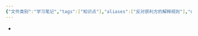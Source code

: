 ```yaml
---
{"文件类别":"学习笔记","tags":["知识点"],"aliases":["反对获利方的解释规则"],"dg-publish":true,"permalink":"/学习笔记/知识点/针对规则/","dgPassFrontmatter":true,"noteIcon":""}
---
```


- 